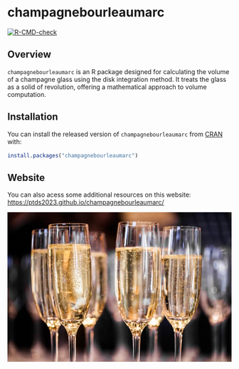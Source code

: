 # champagnebourleaumarc

[![R-CMD-check](https://github.com/ptds2023/champagnebourleau/actions/workflows/R-CMD-check.yaml/badge.svg?branch=main)](https://github.com/ptds2023/champagnebourleau/actions/workflows/R-CMD-check.yaml)


## Overview
`champagnebourleaumarc` is an R package designed for calculating the volume of a champagne glass using the disk integration method. It treats the glass as a solid of revolution, offering a mathematical approach to volume computation.

## Installation
You can install the released version of `champagnebourleaumarc` from [CRAN](https://CRAN.R-project.org) with:

```r
install.packages("champagnebourleaumarc")
```

## Website 

You can also acess some additional resources on this website: https://ptds2023.github.io/champagnebourleaumarc/


![Champagne Glass](inst/extdata/champagne.jpeg)
